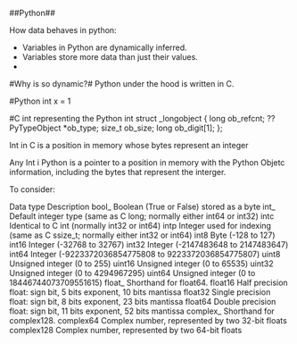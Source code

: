 ##Python##

How data behaves in python:
- Variables in Python are dynamically inferred.
- Variables store more data than just their values.
- 

#Why is so dynamic?#
Python under the hood is written in C.

#Python int
x = 1 

#C int representing the Python int
struct _longobject {
    long ob_refcnt; ??
    PyTypeObject *ob_type;
    size_t ob_size;
    long ob_digit[1];
};

Int in C is a position in memory whose bytes represent an integer

Any Int i Python is a pointer to a position in memory with the Python Objetc information, including the bytes that represent the interger.

To consider:


Data type	Description
bool_	Boolean (True or False) stored as a byte
int_	Default integer type (same as C long; normally either int64 or int32)
intc	Identical to C int (normally int32 or int64)
intp	Integer used for indexing (same as C ssize_t; normally either int32 or int64)
int8	Byte (-128 to 127)
int16	Integer (-32768 to 32767)
int32	Integer (-2147483648 to 2147483647)
int64	Integer (-9223372036854775808 to 9223372036854775807)
uint8	Unsigned integer (0 to 255)
uint16	Unsigned integer (0 to 65535)
uint32	Unsigned integer (0 to 4294967295)
uint64	Unsigned integer (0 to 18446744073709551615)
float_	Shorthand for float64.
float16	Half precision float: sign bit, 5 bits exponent, 10 bits mantissa
float32	Single precision float: sign bit, 8 bits exponent, 23 bits mantissa
float64	Double precision float: sign bit, 11 bits exponent, 52 bits mantissa
complex_	Shorthand for complex128.
complex64	Complex number, represented by two 32-bit floats
complex128	Complex number, represented by two 64-bit floats